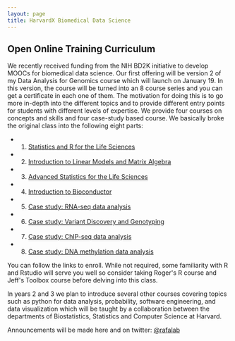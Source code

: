 ```yaml
---
layout: page
title: HarvardX Biomedical Data Science
---
```


## Open Online Training Curriculum 

We recently received funding from the NIH BD2K initiative to develop MOOCs for biomedical data science. Our first offering will be version 2 of my Data Analysis for Genomics course which will launch on January 19. In this version, the course will be turned into an 8 course series and you can get a certificate in each one of them. The motivation for doing this is to go more in-depth into the different topics and to provide different entry points for students with different levels of expertise. We provide four courses on concepts and skills and four case-study based course. We basically broke the original class into the following eight parts:

- 1. [Statistics and R for the Life Sciences](https://www.edx.org/course/statistics-with-r-for-life-sciences-harvardx-ph525-1x)
- 2. [Introduction to Linear Models and Matrix Algebra](https://www.edx.org/course/introduction-to-linear-models-and-matrix-algebra-harvardx-ph525-2x)
- 3. [Advanced Statistics for the Life Sciences](https://www.edx.org/course/advanced-statistics-for-the-life-sciences-harvardx-ph525-3x)
- 4. [Introduction to Bioconductor](https://www.edx.org/course/introduction-to-bioconductor-harvardx-ph525-4x)
- 5. [Case study: RNA-seq data analysis](https://www.edx.org/course/case-study-rna-seq-data-analysis-harvardx-ph525-5x)
- 6. [Case study: Variant Discovery and Genotyping](https://www.edx.org/course/case-study-variant-discovery-and-genotyping-harvardx-ph525-6x)
- 7. [Case study: ChIP-seq data analysis](https://www.edx.org/course/case-study-chip-seq-data-analysis-harvardx-ph525-7x)
- 8. [Case study: DNA methylation data analysis](https://www.edx.org/course/case-study-dna-methylation-data-analysis-harvardx-ph525-8x)

You can follow the links to enroll. While not required, some familiarity with R and Rstudio will serve you well so consider taking Roger's R course and Jeff's Toolbox course before delving into this class.

In years 2 and 3 we plan to introduce several other courses covering topics such as python for data analysis, probability, software engineering, and data visualization which will be taught by a collaboration between the departments of Biostatistics, Statistics and Computer Science at Harvard.

Announcements will be made here and on twitter: [@rafalab](https://twitter.com/rafalab)
